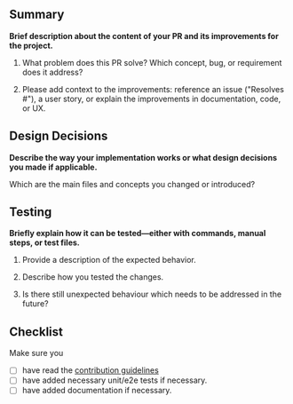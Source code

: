 ## Summary

**Brief description about the content of your PR and its improvements for the project.**

1. What problem does this PR solve? Which concept, bug, or requirement does it address?

2. Please add context to the improvements: reference an issue ("Resolves #<your issue id here>"), a user story, or explain the improvements in documentation, code, or UX.

## Design Decisions

**Describe the way your implementation works or what design decisions you made if applicable.**

Which are the main files and concepts you changed or introduced?

## Testing

**Briefly explain how it can be tested—either with commands, manual steps, or test files.**

1. Provide a description of the expected behavior.

2. Describe how you tested the changes.

3. Is there still unexpected behaviour which needs to be addressed in the future?

## Checklist

Make sure you

- [ ] have read the [contribution guidelines](../CONTRIBUTION.md)
- [ ] have added necessary unit/e2e tests if necessary.
- [ ] have added documentation if necessary.
